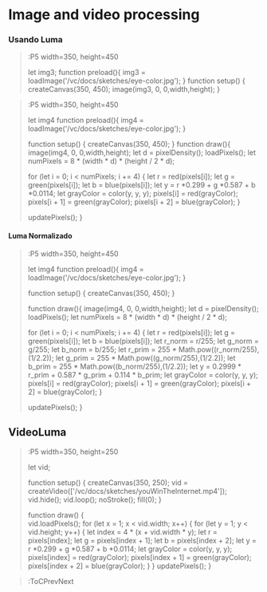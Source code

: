 # Image and video processing

### Usando Luma

> :P5 width=350, height=450
>
> let img3;
> function preload(){
>   img3 = loadImage('/vc/docs/sketches/eye-color.jpg');
>}
> function setup() {
>   createCanvas(350, 450);
>   image(img3, 0, 0,width,height);
> }

> :P5 width=350, height=450
>
> let img4
> function preload(){
>   img4 = loadImage('/vc/docs/sketches/eye-color.jpg');
>}
>
> function setup() {
>   createCanvas(350, 450);
>}
>function draw(){
>   image(img4, 0, 0,width,height);
>   let d = pixelDensity();
>   loadPixels();
>   let numPixels = 8 * (width * d) * (height / 2 * d);
>   
>   for (let i = 0; i < numPixels; i += 4) {
>      let r = red(pixels[i]);
>      let g = green(pixels[i]);
>      let b = blue(pixels[i]);
>      let y = r *0.299 + g *0.587 + b *0.0114;
>      let grayColor = color(y, y, y);
>      pixels[i] = red(grayColor);
>      pixels[i + 1] = green(grayColor);
>      pixels[i + 2] = blue(grayColor);
>    }
>
>   updatePixels();
> }

#### Luma Normalizado

> :P5 width=350, height=450
>
> let img4
> function preload(){
>   img4 = loadImage('/vc/docs/sketches/eye-color.jpg');
>}
>
> function setup() {
>   createCanvas(350, 450);
>}
>
>function draw(){
>   image(img4, 0, 0,width,height);
>   let d = pixelDensity();
>   loadPixels();
>   let numPixels = 8 * (width * d) * (height / 2 * d);
>   
>   for (let i = 0; i < numPixels; i += 4) {
>      let r = red(pixels[i]);
>      let g = green(pixels[i]);
>      let b = blue(pixels[i]);
>      let r_norm = r/255;
>      let g_norm = g/255;
>      let b_norm = b/255;
>      let r_prim = 255 * Math.pow((r_norm/255),(1/2.2));
>      let g_prim = 255 * Math.pow((g_norm/255),(1/2.2));
>      let b_prim = 255 * Math.pow((b_norm/255),(1/2.2));
>      let y = 0.2999 * r_prim + 0.587 * g_prim + 0.114 * b_prim;
>      let grayColor = color(y, y, y);
>      pixels[i] = red(grayColor);
>      pixels[i + 1] = green(grayColor);
>      pixels[i + 2] = blue(grayColor);
>    }
>
>   updatePixels();
> }
> 

## VideoLuma

> :P5 width=350, height=250
>
>let vid;
>
>function setup() {
>    createCanvas(350, 250);
>    vid = createVideo(['/vc/docs/sketches/youWinTheInternet.mp4']);
>    vid.hide();
>    vid.loop();
>    noStroke();
>    fill(0);
>}
>
>function draw() {   
>    vid.loadPixels();
>    for (let x = 1; x < vid.width; x++) {
>        for (let y = 1; y < vid.height; y++) {
>            let index = 4 * (x + vid.width * y);
>            let r = pixels[index];
>            let g = pixels[index + 1];
>            let b = pixels[index + 2];
>            let y = r *0.299 + g *0.587 + b *0.0114;
>            let grayColor = color(y, y, y);
>            pixels[index] = red(grayColor);
>            pixels[index + 1] = green(grayColor);
>            pixels[index + 2] = blue(grayColor);
>       }
>   }
>   updatePixels();
> }

>:ToCPrevNext
